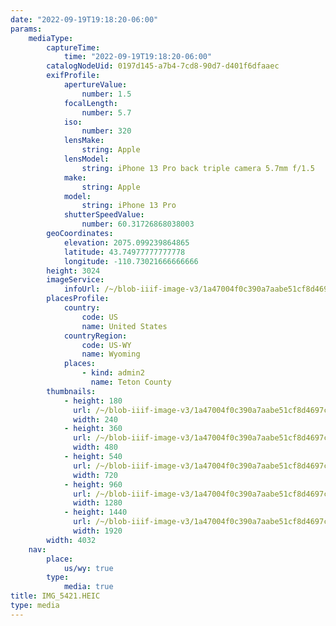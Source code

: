 ```yaml
---
date: "2022-09-19T19:18:20-06:00"
params:
    mediaType:
        captureTime:
            time: "2022-09-19T19:18:20-06:00"
        catalogNodeUid: 0197d145-a7b4-7cd8-90d7-d401f6dfaaec
        exifProfile:
            apertureValue:
                number: 1.5
            focalLength:
                number: 5.7
            iso:
                number: 320
            lensMake:
                string: Apple
            lensModel:
                string: iPhone 13 Pro back triple camera 5.7mm f/1.5
            make:
                string: Apple
            model:
                string: iPhone 13 Pro
            shutterSpeedValue:
                number: 60.31726868038003
        geoCoordinates:
            elevation: 2075.099239864865
            latitude: 43.74977777777778
            longitude: -110.73021666666666
        height: 3024
        imageService:
            infoUrl: /~/blob-iiif-image-v3/1a47004f0c390a7aabe51cf8d4697c9d78c50a6247f09a43ea4c29476af05037/info.json
        placesProfile:
            country:
                code: US
                name: United States
            countryRegion:
                code: US-WY
                name: Wyoming
            places:
                - kind: admin2
                  name: Teton County
        thumbnails:
            - height: 180
              url: /~/blob-iiif-image-v3/1a47004f0c390a7aabe51cf8d4697c9d78c50a6247f09a43ea4c29476af05037/full/240%2C180/0/default.jpg
              width: 240
            - height: 360
              url: /~/blob-iiif-image-v3/1a47004f0c390a7aabe51cf8d4697c9d78c50a6247f09a43ea4c29476af05037/full/480%2C360/0/default.jpg
              width: 480
            - height: 540
              url: /~/blob-iiif-image-v3/1a47004f0c390a7aabe51cf8d4697c9d78c50a6247f09a43ea4c29476af05037/full/720%2C540/0/default.jpg
              width: 720
            - height: 960
              url: /~/blob-iiif-image-v3/1a47004f0c390a7aabe51cf8d4697c9d78c50a6247f09a43ea4c29476af05037/full/1280%2C960/0/default.jpg
              width: 1280
            - height: 1440
              url: /~/blob-iiif-image-v3/1a47004f0c390a7aabe51cf8d4697c9d78c50a6247f09a43ea4c29476af05037/full/1920%2C1440/0/default.jpg
              width: 1920
        width: 4032
    nav:
        place:
            us/wy: true
        type:
            media: true
title: IMG_5421.HEIC
type: media
---
```

